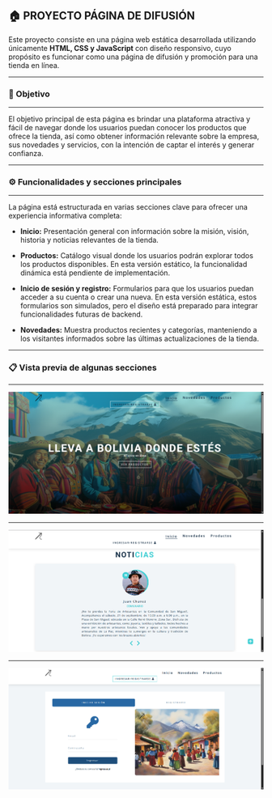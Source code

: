 ## 🏠 PROYECTO PÁGINA DE DIFUSIÓN

Este proyecto consiste en una página web estática desarrollada utilizando únicamente **HTML, CSS y JavaScript** con diseño responsivo, cuyo propósito es funcionar como una página de difusión y promoción para una tienda en línea.

---
### 🎯 Objetivo

---
El objetivo principal de esta página es brindar una plataforma atractiva y fácil de navegar donde los usuarios puedan conocer los productos que ofrece la tienda, así como obtener información relevante sobre la empresa, sus novedades y servicios, con la intención de captar el interés y generar confianza.

---
### ⚙️ Funcionalidades y secciones principales
---

La página está estructurada en varias secciones clave para ofrecer una experiencia informativa completa:

- **Inicio:** Presentación general con información sobre la misión, visión, historia y noticias relevantes de la tienda.

- **Productos:** Catálogo visual donde los usuarios podrán explorar todos los productos disponibles. En esta versión estático, la funcionalidad dinámica está pendiente de implementación.

- **Inicio de sesión y registro:** Formularios para que los usuarios puedan acceder a su cuenta o crear una nueva. En esta versión estática, estos formularios son simulados, pero el diseño está preparado para integrar funcionalidades futuras de backend.

- **Novedades:** Muestra productos recientes y categorías, manteniendo a los visitantes informados sobre las últimas actualizaciones de la tienda.

---
### 📋 Vista previa de algunas secciones
---

![Vista previa del proyecto](screenshot/inicio.png)

---
![Vista previa del proyecto](screenshot/noticias.png)

---
![Vista previa del proyecto](screenshot/login.png)
